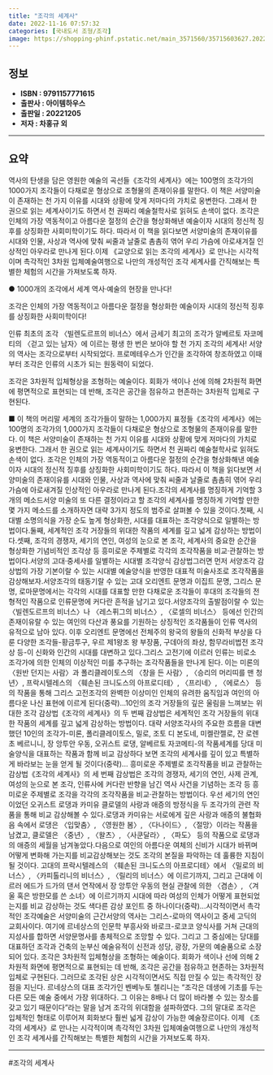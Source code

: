 ```yaml
---
title: "조각의 세계사"
date: 2022-11-16 07:57:32
categories: [국내도서 조형/조각]
image: https://shopping-phinf.pstatic.net/main_3571560/35715603627.20221108201303.jpg
---
```


## **정보**

- **ISBN : 9791157771615**
- **출판사 : 아이템하우스**
- **출판일 : 20221205**
- **저자 : 차홍규 외**

------



## **요약**

역사의 탄생을 담은 영원한 예술의 곡선들《조각의 세계사》에는 100명의 조각가의 1000가지 조각들이 다채로운 형상으로 조형물의 존재이유를 말한다. 이 책은 서양미술이 존재하는 천 가지 이유를 시대와 상황에 맞게 저마다의 가치로 웅변한다. 그래서 한 권으로 읽는 세계사이기도 하면서 천 권짜리 예술철학사로 읽혀도 손색이 없다. 조각은 인체의 가장 역동적이고 아름다운 절정의 순간을 형상화해낸 예술이자 시대의 정신적 징후를 상징화한 사회미학이기도 하다. 따라서 이 책을 읽다보면 서양미술의 존재이유를 시대와 인물, 사상과 역사에 맞춰 씨줄과 날줄로 촘촘히 엮어 우리 가슴에 아로새겨질 인상적인 아우라로 만나게 된다.이제 《교양으로 읽는 조각의 세계사》로 만나는 시각적이며 촉각적인 3차원 입체예술여행으로 나만의 개성적인 조각 세계사를 간직해보는 특별한 체험의 시간을 가져보도록 하자.

● 1000개의 조각에서 세계 역사·예술의 현장을 만나다!

조각은 인체의 가장 역동적이고 아름다운 절정을 형상화한 예술이자 시대의 정신적 징후를 상징화한 사회미학이다!

인류 최초의 조각 〈빌렌도르프의 비너스〉에서 금세기 최고의 조각가 알베르토 자코메티의 〈걷고 있는 남자〉에 이르는 평생 한 번은 보아야 할 천 가지 조각의 세계사!
서양의 역사는 조각으로부터 시작되었다. 프로메테우스가 인간을 조각하여 창조하였고 이때부터 조각은 인류의 시초가 되는 원동력이 되었다. 

조각은 3차원적 입체형상을 조형하는 예술이다. 회화가 색이나 선에 의해 2차원적 화면에 평면적으로 표현되는 데 반해, 조각은 공간을 점유하고 현존하는 3차원적 입체로 구현된다.

■ 이 책의 머리말 세계의 조각가들이 말하는 1,000가지 표정들《조각의 세계사》에는 100명의 조각가의 1,000가지 조각들이 다채로운 형상으로 조형물의 존재이유를 말한다. 이 책은 서양미술이 존재하는 천 가지 이유를 시대와 상황에 맞게 저마다의 가치로 웅변한다. 그래서 한 권으로 읽는 세계사이기도 하면서 천 권짜리 예술철학사로 읽혀도 손색이 없다. 조각은 인체의 가장 역동적이고 아름다운 절정의 순간을 형상화해낸 예술이자 시대의 정신적 징후를 상징화한 사회미학이기도 하다. 따라서 이 책을 읽다보면 서양미술의 존재이유를 시대와 인물, 사상과 역사에 맞춰 씨줄과 날줄로 촘촘히 엮어 우리 가슴에 아로새겨질 인상적인 아우라로 만나게 된다.조각의 세계사를 명징하게 기억할 3개의 메소드서양 미술의 또 다른 결정이라고 할 조각의 세계사를 명징하게 기억할 만한 몇 가지 메소드를 소개하자면 대략 3가지 정도의 범주로 살펴볼 수 있을 것이다.첫째, 시대별 소명의식을 가장 순도 높게 형상화한, 시대를 대표하는 조각양식으로 일별하는 방법이다.둘째, 세계적인 조각 거장들의 위대한 작품의 세계를 깊고 넓게 감상하는 방법이다.셋째, 조각의 경쟁자, 세기의 연인, 여성의 눈으로 본 조각, 세계사의 중요한 순간을 형상화한 기념비적인 조각상 등 흥미로운 주제별로 각각의 조각작품을 비교·관찰하는 방법이다.서양의 고대·중세사를 일별하는 시대별 조각양식 감상법그러면 먼저 서양조각 감상법의 가장 기본이랄 수 있는 시대별 예술양식을 반영한 대표적 미술사조로 조각작품을 감상해보자.서양조각의 태동기랄 수 있는 고대 오리엔트 문명과 이집트 문명, 그리스 문명, 로마문명에서는 각각의 시대를 대표할 만한 다채로운 조각들이 후대의 조각들의 전형적인 작품으로 인류문명에 커다란 흔적을 남기고 있다.서양조각의 출발점이랄 수 있는 〈빌렌도르프의 비너스〉나 〈레스퓌그의 비너스〉, 〈로셀의 비너스〉 등에선 인간의 존재이유랄 수 있는 여인의 다산과 풍요를 기원하는 상징적인 조각품들이 인류 역사의 유적으로 남아 있다. 이후 오리엔트 문명에선 전체주의 왕국의 왕들의 신화적 부상을 다룬 다양한 조각들-황금투구, 우르 제1왕조 왕 부장품, 구데아의 좌상, 함무라비법전 조각상 등-이 신화와 인간의 시대를 대변하고 있다.그리스 고전기에 이르러 인류는 비로소 조각가에 의한 인체의 이상적인 미를 추구하는 조각작품들을 만나게 된다. 이는 미론의 〈원반 던지는 사람〉과 폴리클레이토스의 〈창을 든 사람〉, 〈승리의 머리띠를 맨 청년〉, 프락시텔레스의 〈훼손된 크니도스의 아프로디테〉, 〈프리네〉, 〈에로스〉 등의 작품을 통해 그리스 고전조각의 완벽한 이상미인 인체의 유려한 움직임과 여인의 아름다운 나신 표현에 이르게 된다(중략)...10인의 조각 거장들의 깊은 울림을 느껴보는 위대한 조각 감상법《조각의 세계사》의 두 번째 감상법은 세계적인 조각 거장들의 위대한 작품의 세계를 깊고 넓게 감상하는 방법이다. 대략 서양조각사의 주요한 흐름을 대변했던 10인의 조각가-미론, 폴리클레이토스, 밀로, 조토 디 본도네, 미켈란젤로, 잔 로렌초 베르니니, 장 앙투안 우동, 오귀스트 로댕, 알베르토 자코메티-의 작품세계를 당대 미술양식을 대표하는 작품과 함께 비교 감상하다 보면 조각의 세계사를 깊이 있고 특별하게 바라보는 눈을 얻게 될 것이다(중략)...  흥미로운 주제별로 조각작품을 비교 관찰하는 감상법《조각의 세계사》의 세 번째 감상법은 조각의 경쟁자, 세기의 연인, 사제 관계, 여성의 눈으로 본 조각, 인류사에 커다란 반향을 남긴 역사 사건을 기념하는 조각 등 흥미로운 주제별로 조각을 각각의 조각작품을 비교·관찰하는 방법이다. 우선 세기의 연인이었던 오귀스트 로댕과 카미유 클로델의 사랑과 애증의 방정식을 두 조각가의 관련 작품을 통해 비교 감상해볼 수 있다.로댕과 카미유는 서로에게 깊은 사랑과 애증의 불협화음 속에서 로댕은 〈입맞춤〉, 〈영원한 봄〉, 〈다나이드〉, 〈절망〉이라는 작품을 남겼고, 클로델은 〈중년〉, 〈왈츠〉, 〈사쿤달라〉, 〈파도〉 등의 작품으로 로댕과의 애증의 세월을 남겨놓았다.다음으로 여인의 아름다운 여체의 신비가 시대가 바뀌며 어떻게 변화해 가는지를 비교감상해보는 것도 조각의 본질을 파악하는 데 훌륭한 지침이 될 것이다. 고대의 프락시텔레스의 〈훼손된 크니도스의 아프로디테〉에서 〈밀로의 비너스〉, 〈카피톨리니의 비너스〉, 〈릴리의 비너스〉에 이르기까지, 그리고 근대에 이르러 에드가 드가의 댄서 연작에서 장 앙투안 우동의 현실 관찰에 의한 〈겸손〉, 〈겨울 혹은 방한모를 쓴 소녀〉에 이르기까지 시대에 따라 여성의 인체가 어떻게 표현되었는지를 비교 감상하는 것도 색다른 감상 포인트 중 하나이다(중략)...시각적이면서 촉각적인 조각예술은 서양미술의 근간서양의 역사는 그리스-로마의 역사이고 중세 고딕의 교회사이다. 여기에 르네상스의 인문학 부흥사와 바로크-로코코 양식사를 거쳐 근대의 지성사를 합하면 서양문명사를 총체적으로 조망할 수 있다. 그리고 그 중심에는 당대를 대표하던 조각과 건축의 눈부신 예술유적이 신전과 성당, 광장, 가문의 예술품으로 소장되어 있다. 조각은 3차원적 입체형상을 조형하는 예술이다. 회화가 색이나 선에 의해 2차원적 화면에 평면적으로 표현되는 데 반해, 조각은 공간을 점유하고 현존하는 3차원적 입체로 구현된다. 그러므로 조각된 상은 시각적이면서도 직접 만질 수 있는 촉각적인 장점을 지닌다. 르네상스의 대표 조각가인 벤베누토 첼리니는 “조각은 데생에 기초를 두는 다른 모든 예술 중에서 가장 위대하다. 그 이유는 8배나 더 많이 바라볼 수 있는 장소를 갖고 있기 때문이다”라는 말을 남겨 조각의 위대함을 설파하였다. 그의 말대로 조각은 입체적인 형태로 이루어져 회화보다 훨씬 넓게 감상이 가능한 예술장르이다. 이제 《조각의 세계사》로 만나는 시각적이며 촉각적인 3차원 입체예술여행으로 나만의 개성적인 조각 세계사를 간직해보는 특별한 체험의 시간을 가져보도록 하자.

------

#조각의 세계사


